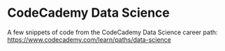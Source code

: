 # CodeCademy Data Science
A few snippets of code from the CodeCademy Data Science career path: https://www.codecademy.com/learn/paths/data-science

